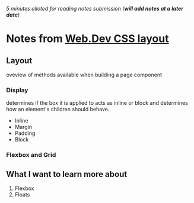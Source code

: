 *5 minutes alloted for reading notes submission (**will add notes at a later date**)*

# Notes from [Web.Dev CSS layout](https://web.dev/learn/css/layout/)

## Layout
oveview of methods available when building a page component

### Display
determines if the box it is applied to acts as inline or block and determines how an element's children should behave.
* Inline
* Margin
* Padding
* Block
### Flexbox and Grid

## What I want to learn more about
1. Flexbox
2. Floats
